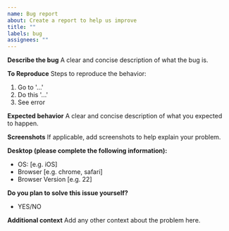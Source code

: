 ```yaml
---
name: Bug report
about: Create a report to help us improve
title: ""
labels: bug
assignees: ""
---
```


**Describe the bug**
A clear and concise description of what the bug is.

**To Reproduce**
Steps to reproduce the behavior:

1. Go to '...'
1. Do this '...'
1. See error

**Expected behavior**
A clear and concise description of what you expected to happen.

**Screenshots**
If applicable, add screenshots to help explain your problem.

**Desktop (please complete the following information):**

- OS: \[e.g. iOS\]
- Browser \[e.g. chrome, safari\]
- Browser Version \[e.g. 22\]

**Do you plan to solve this issue yourself?**

- YES/NO

**Additional context**
Add any other context about the problem here.
